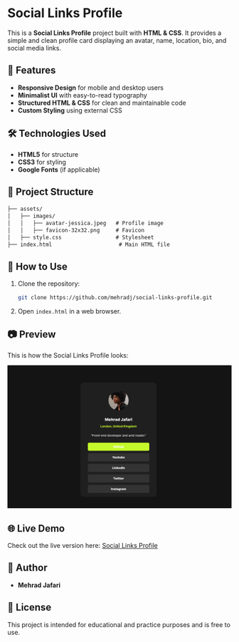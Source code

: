 # Social Links Profile

This is a **Social Links Profile** project built with **HTML & CSS**. It provides a simple and clean profile card displaying an avatar, name, location, bio, and social media links.

## 📌 Features
- **Responsive Design** for mobile and desktop users
- **Minimalist UI** with easy-to-read typography
- **Structured HTML & CSS** for clean and maintainable code
- **Custom Styling** using external CSS

## 🛠 Technologies Used
- **HTML5** for structure
- **CSS3** for styling
- **Google Fonts** (if applicable)

## 📁 Project Structure
```
├── assets/
│   ├── images/
│   │   ├── avatar-jessica.jpeg   # Profile image
│   │   ├── favicon-32x32.png     # Favicon
│   ├── style.css                 # Stylesheet
├── index.html                     # Main HTML file
```

## 🚀 How to Use
1. Clone the repository:
   ```sh
   git clone https://github.com/mehradj/social-links-profile.git
   ```
2. Open `index.html` in a web browser.

## 📷 Preview
This is how the Social Links Profile looks:

![Social Links Profile](assets/images/preview.png)

## 🌐 Live Demo
Check out the live version here: [Social Links Profile](https://mehradj.github.io/social-links-profile/)

## 📝 Author
- **Mehrad Jafari**

## 📜 License
This project is intended for educational and practice purposes and is free to use.

